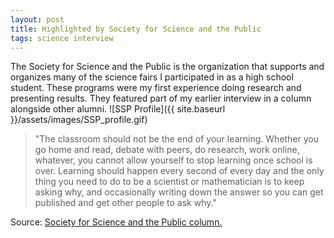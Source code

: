 ```yaml
---
layout: post
title: Highlighted by Society for Science and the Public
tags: science interview
---
```


The Society for Science and the Public is the organization that supports and organizes many of the science fairs I participated in as a high school student. These programs were my first experience doing research and presenting results. They featured part of my earlier interview in a column alongside other alumni. 
![SSP Profile]({{ site.baseurl }}/assets/images/SSP_profile.gif)

>"The classroom should not be the end of your learning. Whether you go home and read, debate with peers, do research, work online, whatever, you cannot allow yourself to stop learning once school is over. Learning should happen every second of every day and the only thing you need to do to be a scientist or mathematician is to keep asking why, and occasionally writing down the answer so you can get published and get other people to ask why."

Source: [Society for Science and the Public column.](https://student.societyforscience.org/blog/doing-science/society-alumni-offer-advice)
